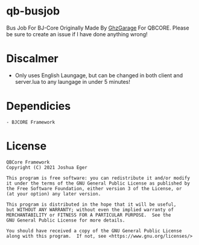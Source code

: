 # qb-busjob
Bus Job For BJ-Core Originally Made By [GhzGarage](https://github.com/GhzGarage) For QBCORE. Please be sure to create an issue if I have done anything wrong!

# Discalmer
- Only uses English Laungage, but can be changed in both client and server.lua to any laungage in under 5 minutes!

# Dependicies
```
- BJCORE Framework
```
# License

    QBCore Framework
    Copyright (C) 2021 Joshua Eger

    This program is free software: you can redistribute it and/or modify
    it under the terms of the GNU General Public License as published by
    the Free Software Foundation, either version 3 of the License, or
    (at your option) any later version.

    This program is distributed in the hope that it will be useful,
    but WITHOUT ANY WARRANTY; without even the implied warranty of
    MERCHANTABILITY or FITNESS FOR A PARTICULAR PURPOSE.  See the
    GNU General Public License for more details.

    You should have received a copy of the GNU General Public License
    along with this program.  If not, see <https://www.gnu.org/licenses/>

